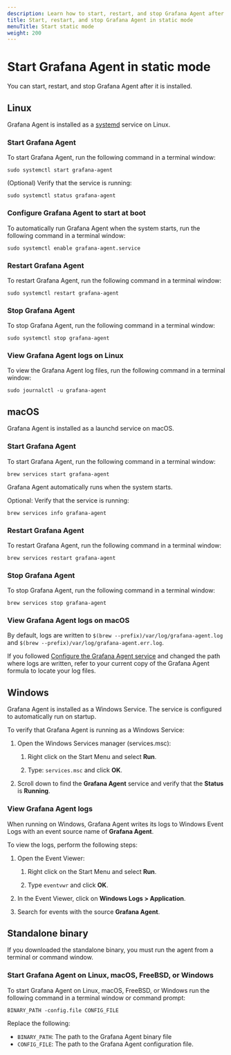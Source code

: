```yaml
---
description: Learn how to start, restart, and stop Grafana Agent after it is installed
title: Start, restart, and stop Grafana Agent in static mode
menuTitle: Start static mode
weight: 200
---
```


# Start Grafana Agent in static mode

You can start, restart, and stop Grafana Agent after it is installed.

## Linux

Grafana Agent is installed as a [systemd][] service on Linux.

[systemd]: https://systemd.io/

### Start Grafana Agent

To start Grafana Agent, run the following command in a terminal window:

```shell
sudo systemctl start grafana-agent
```

(Optional) Verify that the service is running:

```shell
sudo systemctl status grafana-agent
```

### Configure Grafana Agent to start at boot

To automatically run Grafana Agent when the system starts, run the following command in a terminal window:

```shell
sudo systemctl enable grafana-agent.service
```

### Restart Grafana Agent

To restart Grafana Agent, run the following command in a terminal window:

```shell
sudo systemctl restart grafana-agent
```

### Stop Grafana Agent

To stop Grafana Agent, run the following command in a terminal window:

```shell
sudo systemctl stop grafana-agent
```

### View Grafana Agent logs on Linux

To view the Grafana Agent log files, run the following command in a terminal window:

```shell
sudo journalctl -u grafana-agent
```

## macOS

Grafana Agent is installed as a launchd service on macOS.

### Start Grafana Agent

To start Grafana Agent, run the following command in a terminal window:

```shell
brew services start grafana-agent
```

Grafana Agent automatically runs when the system starts.

Optional: Verify that the service is running:

```shell
brew services info grafana-agent
```

### Restart Grafana Agent

To restart Grafana Agent, run the following command in a terminal window:

```shell
brew services restart grafana-agent
```

### Stop Grafana Agent

To stop Grafana Agent, run the following command in a terminal window:

```shell
brew services stop grafana-agent
```

### View Grafana Agent logs on macOS

By default, logs are written to `$(brew --prefix)/var/log/grafana-agent.log` and
`$(brew --prefix)/var/log/grafana-agent.err.log`.

If you followed [Configure the Grafana Agent service](../setup/configure/configure-macos.md#configure-the-grafana-agent-service)
and changed the path where logs are written, refer to your current copy of the Grafana Agent formula to locate your log files.

## Windows

Grafana Agent is installed as a Windows Service. The service is configured to automatically run on startup.

To verify that Grafana Agent is running as a Windows Service:

1. Open the Windows Services manager (services.msc):

   1. Right click on the Start Menu and select **Run**.

   1. Type: `services.msc` and click **OK**.

1. Scroll down to find the **Grafana Agent** service and verify that the **Status** is **Running**.

### View Grafana Agent logs

When running on Windows, Grafana Agent writes its logs to Windows Event
Logs with an event source name of **Grafana Agent**.

To view the logs, perform the following steps:

1. Open the Event Viewer:

   1. Right click on the Start Menu and select **Run**.

   1. Type `eventvwr` and click **OK**.

1. In the Event Viewer, click on **Windows Logs > Application**.

1. Search for events with the source **Grafana Agent**.

## Standalone binary

If you downloaded the standalone binary, you must run the agent from a terminal or command window.

### Start Grafana Agent on Linux, macOS, FreeBSD, or Windows

To start Grafana Agent on Linux, macOS, FreeBSD, or Windows run the following command in a terminal window or command prompt:

```shell
BINARY_PATH -config.file CONFIG_FILE 
```

Replace the following:

* `BINARY_PATH`: The path to the Grafana Agent binary file
* `CONFIG_FILE`: The path to the Grafana Agent configuration file.
